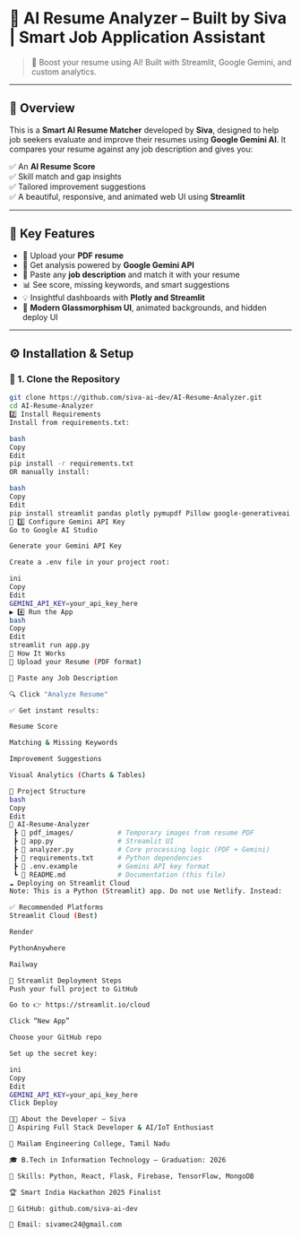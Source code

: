 # 🚀 AI Resume Analyzer – Built by Siva | Smart Job Application Assistant

> 🎯 Boost your resume using AI! Built with Streamlit, Google Gemini, and custom analytics.

---

## 📌 Overview

This is a **Smart AI Resume Matcher** developed by **Siva**, designed to help job seekers evaluate and improve their resumes using **Google Gemini AI**. It compares your resume against any job description and gives you:

✅ An **AI Resume Score**  
✅ Skill match and gap insights  
✅ Tailored improvement suggestions  
✅ A beautiful, responsive, and animated web UI using **Streamlit**

---

## 🎯 Key Features

- 📄 Upload your **PDF resume**
- 🧠 Get analysis powered by **Google Gemini API**
- 📝 Paste any **job description** and match it with your resume
- 📊 See score, missing keywords, and smart suggestions
- 💡 Insightful dashboards with **Plotly and Streamlit**
- 🎨 **Modern Glassmorphism UI**, animated backgrounds, and hidden deploy UI

---

## ⚙️ Installation & Setup

### 🔁 1. Clone the Repository
```bash
git clone https://github.com/siva-ai-dev/AI-Resume-Analyzer.git
cd AI-Resume-Analyzer
2️⃣ Install Requirements
Install from requirements.txt:

bash
Copy
Edit
pip install -r requirements.txt
OR manually install:

bash
Copy
Edit
pip install streamlit pandas plotly pymupdf Pillow google-generativeai python-dotenv
🔐 3️⃣ Configure Gemini API Key
Go to Google AI Studio

Generate your Gemini API Key

Create a .env file in your project root:

ini
Copy
Edit
GEMINI_API_KEY=your_api_key_here
▶️ 4️⃣ Run the App
bash
Copy
Edit
streamlit run app.py
🧠 How It Works
📄 Upload your Resume (PDF format)

📝 Paste any Job Description

🔍 Click "Analyze Resume"

✅ Get instant results:

Resume Score

Matching & Missing Keywords

Improvement Suggestions

Visual Analytics (Charts & Tables)

📁 Project Structure
bash
Copy
Edit
📂 AI-Resume-Analyzer  
 ┣ 📂 pdf_images/           # Temporary images from resume PDF  
 ┣ 📜 app.py                # Streamlit UI  
 ┣ 📜 analyzer.py           # Core processing logic (PDF + Gemini)  
 ┣ 📜 requirements.txt      # Python dependencies  
 ┣ 📜 .env.example          # Gemini API key format  
 ┗ 📜 README.md             # Documentation (this file)
☁️ Deploying on Streamlit Cloud
Note: This is a Python (Streamlit) app. Do not use Netlify. Instead:

✅ Recommended Platforms
Streamlit Cloud (Best)

Render

PythonAnywhere

Railway

🚀 Streamlit Deployment Steps
Push your full project to GitHub

Go to 👉 https://streamlit.io/cloud

Click “New App”

Choose your GitHub repo

Set up the secret key:

ini
Copy
Edit
GEMINI_API_KEY=your_api_key_here
Click Deploy

👨‍💻 About the Developer – Siva
💼 Aspiring Full Stack Developer & AI/IoT Enthusiast

📍 Mailam Engineering College, Tamil Nadu

🎓 B.Tech in Information Technology – Graduation: 2026

🧠 Skills: Python, React, Flask, Firebase, TensorFlow, MongoDB

🏆 Smart India Hackathon 2025 Finalist

🔗 GitHub: github.com/siva-ai-dev

📧 Email: sivamec24@gmail.com

